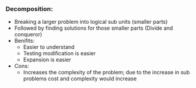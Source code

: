 ### Decomposition:
- Breaking a larger problem into logical sub units (smaller parts)
- Followed by finding solutions for those smaller parts (Divide and conqueror)
- Benifits:
	- Easier to understand
	- Testing modification is easier
	- Expansion is easier
- Cons:
	- Increases the complexity of the problem; due to the increase in sub problems cost and complexity would increase